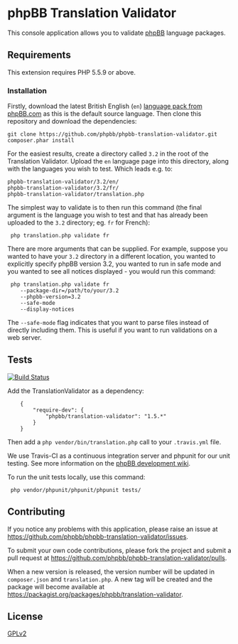 # phpBB Translation Validator

This console application allows you to validate [phpBB](https://www.phpbb.com) language packages.

## Requirements

This extension requires PHP 5.5.9 or above.

### Installation

Firstly, download the latest British English (`en`) [language pack from phpBB.com](http://www.phpbb.com/customise/db/translation/british_english/) as this is the default source language. Then clone this repository and download the dependencies:

    git clone https://github.com/phpbb/phpbb-translation-validator.git
    composer.phar install

For the easiest results, create a directory called `3.2` in the root of the Translation Validator. Upload the `en` language page into this directory, along with the languages you wish to test. Which leads e.g. to:

    phpbb-translation-validator/3.2/en/
    phpbb-translation-validator/3.2/fr/
    phpbb-translation-validator/translation.php

The simplest way to validate is to then run this command (the final argument is the language you wish to test and that has already been uploaded to the `3.2` directory; eg. `fr` for French):

     php translation.php validate fr

There are more arguments that can be supplied. For example, suppose you wanted to have your `3.2` directory in a different location, you wanted to explicitly specify phpBB version 3.2, you wanted to run in safe mode and you wanted to see all notices displayed - you would run this command:

     php translation.php validate fr 
        --package-dir=/path/to/your/3.2 
        --phpbb-version=3.2 
        --safe-mode 
        --display-notices

The `--safe-mode` flag indicates that you want to parse files instead of directly including them. This is useful if you want to run validations on a web server.

## Tests

[![Build Status](https://travis-ci.org/phpbb/phpbb-translation-validator.png?branch=master)](https://travis-ci.org/phpbb/phpbb-translation-validator)

Add the TranslationValidator as a dependency:

		{
			"require-dev": {
				"phpbb/translation-validator": "1.5.*"
			}
		}

Then add a `php vendor/bin/translation.php` call to your `.travis.yml` file.

We use Travis-CI as a continuous integration server and phpunit for our unit testing. See more information on the [phpBB development wiki](https://wiki.phpbb.com/Unit_Tests).

To run the unit tests locally, use this command:

     php vendor/phpunit/phpunit/phpunit tests/

## Contributing

If you notice any problems with this application, please raise an issue at https://github.com/phpbb/phpbb-translation-validator/issues.

To submit your own code contributions, please fork the project and submit a pull request at https://github.com/phpbb/phpbb-translation-validator/pulls.

When a new version is released, the version number will be updated in `composer.json` and `translation.php`. A new tag will be created and the package will become available at https://packagist.org/packages/phpbb/translation-validator.

## License

[GPLv2](license.txt)
